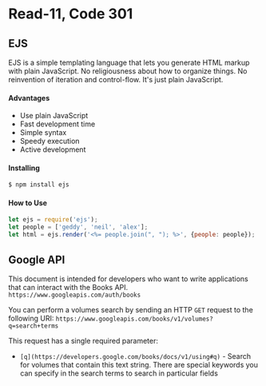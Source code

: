# Read-11, Code 301

## EJS 


EJS is a simple templating language that lets you generate HTML markup with plain JavaScript. No religiousness about how to organize things. No reinvention of iteration and control-flow. It's just plain JavaScript.

#### Advantages

* Use plain JavaScript
* Fast development time
*  Simple syntax
* Speedy execution
*  Active development


#### Installing

```bash
$ npm install ejs
```

#### How to Use

```javascript
let ejs = require('ejs');
let people = ['geddy', 'neil', 'alex'];
let html = ejs.render('<%= people.join(", "); %>', {people: people});
```


## Google API

This document is intended for developers who want to write applications that can interact with the Books API.
```https://www.googleapis.com/auth/books```

You can perform a volumes search by sending an HTTP `GET` request to the following URI:
```https://www.googleapis.com/books/v1/volumes?q=search+terms```

This request has a single required parameter:

-   `[q](https://developers.google.com/books/docs/v1/using#q)`  - Search for volumes that contain this text string. There are special keywords you can specify in the search terms to search in particular fields

